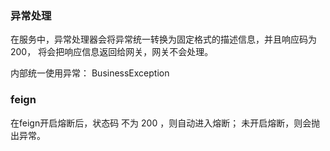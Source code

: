 ###  异常处理
在服务中，异常处理器会将异常统一转换为固定格式的描述信息，并且响应码为 200， 将会把响应信息返回给网关，网关不会处理。

内部统一使用异常： BusinessException

### feign

在feign开启熔断后，状态码 不为 200 ，则自动进入熔断；
未开启熔断，则会抛出异常。

